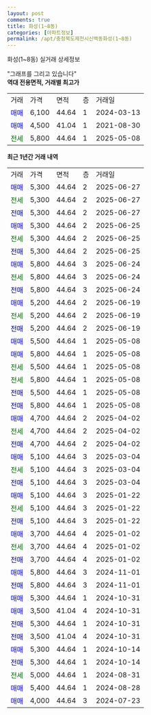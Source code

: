 ```yaml
---
layout: post
comments: true
title: 화성(1~8동)
categories: [아파트정보]
permalink: /apt/충청북도제천시신백동화성(1~8동)
---
```


화성(1~8동) 실거래 상세정보

<script type="text/javascript">
  google.charts.load('current', {'packages':['line', 'corechart']});
  google.charts.setOnLoadCallback(drawChart);

  function drawChart() {
    var data = new google.visualization.DataTable();
    data.addColumn('date', '거래일');
    data.addColumn('number', "매매");
    data.addColumn('number', "전세");
    data.addColumn('number', "전매");

    data.addRows([[new Date(Date.parse("2025-06-27")), 5300, null, null], [new Date(Date.parse("2025-06-27")), null, 5300, null], [new Date(Date.parse("2025-06-27")), null, null, 5300], [new Date(Date.parse("2025-06-25")), 5300, null, null], [new Date(Date.parse("2025-06-25")), null, 5300, null], [new Date(Date.parse("2025-06-25")), null, null, 5300], [new Date(Date.parse("2025-06-24")), 5800, null, null], [new Date(Date.parse("2025-06-24")), null, 5800, null], [new Date(Date.parse("2025-06-24")), null, null, 5800], [new Date(Date.parse("2025-06-19")), 5200, null, null], [new Date(Date.parse("2025-06-19")), null, 5200, null], [new Date(Date.parse("2025-06-19")), null, null, 5200], [new Date(Date.parse("2025-05-08")), 5500, null, null], [new Date(Date.parse("2025-05-08")), 5800, null, null], [new Date(Date.parse("2025-05-08")), null, 5500, null], [new Date(Date.parse("2025-05-08")), null, 5800, null], [new Date(Date.parse("2025-05-08")), null, null, 5500], [new Date(Date.parse("2025-05-08")), null, null, 5800], [new Date(Date.parse("2025-04-02")), 4700, null, null], [new Date(Date.parse("2025-04-02")), null, 4700, null], [new Date(Date.parse("2025-04-02")), null, null, 4700], [new Date(Date.parse("2025-03-04")), 5100, null, null], [new Date(Date.parse("2025-03-04")), null, 5100, null], [new Date(Date.parse("2025-03-04")), null, null, 5100], [new Date(Date.parse("2025-01-22")), 5100, null, null], [new Date(Date.parse("2025-01-22")), null, 5100, null], [new Date(Date.parse("2025-01-22")), null, null, 5100], [new Date(Date.parse("2025-01-02")), 3700, null, null], [new Date(Date.parse("2025-01-02")), null, 3700, null], [new Date(Date.parse("2025-01-02")), null, null, 3700], [new Date(Date.parse("2024-11-01")), 5800, null, null], [new Date(Date.parse("2024-11-01")), null, null, 5800], [new Date(Date.parse("2024-10-31")), 5300, null, null], [new Date(Date.parse("2024-10-31")), 3500, null, null], [new Date(Date.parse("2024-10-31")), null, null, 5300], [new Date(Date.parse("2024-10-31")), null, null, 3500], [new Date(Date.parse("2024-10-14")), 5300, null, null], [new Date(Date.parse("2024-10-14")), null, null, 5300], [new Date(Date.parse("2024-08-31")), null, 5000, null], [new Date(Date.parse("2024-08-28")), 5400, null, null], [new Date(Date.parse("2024-07-23")), 4000, null, null]]);

    var options = {
      hAxis: {
        format: 'yyyy/MM/dd'
      },    
      lineWidth: 0,
      pointsVisible: true,    
      title: '최근 1년간 유형별 실거래가 분포',
      legend: { position: 'bottom' }
    };

    var formatter = new google.visualization.NumberFormat({pattern:'###,###'} );
    formatter.format(data, 1);
    formatter.format(data, 2);
    
    setTimeout(function() {
        var chart = new google.visualization.LineChart(document.getElementById('columnchart_material'));
        chart.draw(data, (options));
        document.getElementById('loading').style.display = 'none';
    }, 200);
  }
</script>


<div id="loading" style="z-index:20; display: block; margin-left: 0px">"그래프를 그리고 있습니다"</div>
<div id="columnchart_material" style="width: 95%; margin-left: 0px; display: block"></div>
<!-- contents start -->
<b>역대 전용면적, 거래별 최고가</b>
<table class="sortable">
    <tr>
      <td>거래</td>
      <td>가격</td>
      <td>면적</td>
      <td>층</td>
      <td>거래일</td>
    </tr>
        <tr>
          <td><a style="color: blue">매매</a></td>
          <td>6,100</td>
          <td>44.64</td>
          <td>1</td>
          <td>2024-03-13</td>
        </tr>            <tr>
          <td><a style="color: blue">매매</a></td>
          <td>4,500</td>
          <td>41.04</td>
          <td>1</td>
          <td>2021-08-30</td>
        </tr>        
        <tr>
              <td><a style="color: darkgreen">전세</a></td>
              <td>5,800</td>
              <td>44.64</td>
              <td>1</td>
              <td>2025-05-08</td>
            </tr>        
    
</table>

<b>최근 1년간 거래 내역</b>

<table class="sortable">
    <tr>
      <td>거래</td>
      <td>가격</td>
      <td>면적</td>
      <td>층</td>
      <td>거래일</td>
    </tr>
    <tr>
      <td><a style="color: blue">매매</a></td>
      <td>5,300</td>
      <td>44.64</td>
      <td>2</td>
      <td>2025-06-27</td>
    </tr>          <tr>
      <td><a style="color: darkgreen">전세</a></td>
      <td>5,300</td>
      <td>44.64</td>
      <td>2</td>
      <td>2025-06-27</td>
    </tr>          <tr>
      <td><a style="color: darkblue">전매</a></td>
      <td>5,300</td>
      <td>44.64</td>
      <td>2</td>
      <td>2025-06-27</td>
    </tr>          <tr>
      <td><a style="color: blue">매매</a></td>
      <td>5,300</td>
      <td>44.64</td>
      <td>2</td>
      <td>2025-06-25</td>
    </tr>          <tr>
      <td><a style="color: darkgreen">전세</a></td>
      <td>5,300</td>
      <td>44.64</td>
      <td>2</td>
      <td>2025-06-25</td>
    </tr>          <tr>
      <td><a style="color: darkblue">전매</a></td>
      <td>5,300</td>
      <td>44.64</td>
      <td>2</td>
      <td>2025-06-25</td>
    </tr>          <tr>
      <td><a style="color: blue">매매</a></td>
      <td>5,800</td>
      <td>44.64</td>
      <td>3</td>
      <td>2025-06-24</td>
    </tr>          <tr>
      <td><a style="color: darkgreen">전세</a></td>
      <td>5,800</td>
      <td>44.64</td>
      <td>3</td>
      <td>2025-06-24</td>
    </tr>          <tr>
      <td><a style="color: darkblue">전매</a></td>
      <td>5,800</td>
      <td>44.64</td>
      <td>3</td>
      <td>2025-06-24</td>
    </tr>          <tr>
      <td><a style="color: blue">매매</a></td>
      <td>5,200</td>
      <td>44.64</td>
      <td>2</td>
      <td>2025-06-19</td>
    </tr>          <tr>
      <td><a style="color: darkgreen">전세</a></td>
      <td>5,200</td>
      <td>44.64</td>
      <td>2</td>
      <td>2025-06-19</td>
    </tr>          <tr>
      <td><a style="color: darkblue">전매</a></td>
      <td>5,200</td>
      <td>44.64</td>
      <td>2</td>
      <td>2025-06-19</td>
    </tr>          <tr>
      <td><a style="color: blue">매매</a></td>
      <td>5,500</td>
      <td>44.64</td>
      <td>1</td>
      <td>2025-05-08</td>
    </tr>          <tr>
      <td><a style="color: blue">매매</a></td>
      <td>5,800</td>
      <td>44.64</td>
      <td>1</td>
      <td>2025-05-08</td>
    </tr>          <tr>
      <td><a style="color: darkgreen">전세</a></td>
      <td>5,500</td>
      <td>44.64</td>
      <td>1</td>
      <td>2025-05-08</td>
    </tr>          <tr>
      <td><a style="color: darkgreen">전세</a></td>
      <td>5,800</td>
      <td>44.64</td>
      <td>1</td>
      <td>2025-05-08</td>
    </tr>          <tr>
      <td><a style="color: darkblue">전매</a></td>
      <td>5,500</td>
      <td>44.64</td>
      <td>1</td>
      <td>2025-05-08</td>
    </tr>          <tr>
      <td><a style="color: darkblue">전매</a></td>
      <td>5,800</td>
      <td>44.64</td>
      <td>1</td>
      <td>2025-05-08</td>
    </tr>          <tr>
      <td><a style="color: blue">매매</a></td>
      <td>4,700</td>
      <td>44.64</td>
      <td>2</td>
      <td>2025-04-02</td>
    </tr>          <tr>
      <td><a style="color: darkgreen">전세</a></td>
      <td>4,700</td>
      <td>44.64</td>
      <td>2</td>
      <td>2025-04-02</td>
    </tr>          <tr>
      <td><a style="color: darkblue">전매</a></td>
      <td>4,700</td>
      <td>44.64</td>
      <td>2</td>
      <td>2025-04-02</td>
    </tr>          <tr>
      <td><a style="color: blue">매매</a></td>
      <td>5,100</td>
      <td>44.64</td>
      <td>3</td>
      <td>2025-03-04</td>
    </tr>          <tr>
      <td><a style="color: darkgreen">전세</a></td>
      <td>5,100</td>
      <td>44.64</td>
      <td>3</td>
      <td>2025-03-04</td>
    </tr>          <tr>
      <td><a style="color: darkblue">전매</a></td>
      <td>5,100</td>
      <td>44.64</td>
      <td>3</td>
      <td>2025-03-04</td>
    </tr>          <tr>
      <td><a style="color: blue">매매</a></td>
      <td>5,100</td>
      <td>44.64</td>
      <td>3</td>
      <td>2025-01-22</td>
    </tr>          <tr>
      <td><a style="color: darkgreen">전세</a></td>
      <td>5,100</td>
      <td>44.64</td>
      <td>3</td>
      <td>2025-01-22</td>
    </tr>          <tr>
      <td><a style="color: darkblue">전매</a></td>
      <td>5,100</td>
      <td>44.64</td>
      <td>3</td>
      <td>2025-01-22</td>
    </tr>          <tr>
      <td><a style="color: blue">매매</a></td>
      <td>3,700</td>
      <td>44.64</td>
      <td>4</td>
      <td>2025-01-02</td>
    </tr>          <tr>
      <td><a style="color: darkgreen">전세</a></td>
      <td>3,700</td>
      <td>44.64</td>
      <td>4</td>
      <td>2025-01-02</td>
    </tr>          <tr>
      <td><a style="color: darkblue">전매</a></td>
      <td>3,700</td>
      <td>44.64</td>
      <td>4</td>
      <td>2025-01-02</td>
    </tr>          <tr>
      <td><a style="color: blue">매매</a></td>
      <td>5,800</td>
      <td>44.64</td>
      <td>3</td>
      <td>2024-11-01</td>
    </tr>          <tr>
      <td><a style="color: darkblue">전매</a></td>
      <td>5,800</td>
      <td>44.64</td>
      <td>3</td>
      <td>2024-11-01</td>
    </tr>          <tr>
      <td><a style="color: blue">매매</a></td>
      <td>5,300</td>
      <td>44.64</td>
      <td>1</td>
      <td>2024-10-31</td>
    </tr>          <tr>
      <td><a style="color: blue">매매</a></td>
      <td>3,500</td>
      <td>41.04</td>
      <td>4</td>
      <td>2024-10-31</td>
    </tr>          <tr>
      <td><a style="color: darkblue">전매</a></td>
      <td>5,300</td>
      <td>44.64</td>
      <td>1</td>
      <td>2024-10-31</td>
    </tr>          <tr>
      <td><a style="color: darkblue">전매</a></td>
      <td>3,500</td>
      <td>41.04</td>
      <td>4</td>
      <td>2024-10-31</td>
    </tr>          <tr>
      <td><a style="color: blue">매매</a></td>
      <td>5,300</td>
      <td>44.64</td>
      <td>1</td>
      <td>2024-10-14</td>
    </tr>          <tr>
      <td><a style="color: darkblue">전매</a></td>
      <td>5,300</td>
      <td>44.64</td>
      <td>1</td>
      <td>2024-10-14</td>
    </tr>          <tr>
      <td><a style="color: darkgreen">전세</a></td>
      <td>5,000</td>
      <td>44.64</td>
      <td>1</td>
      <td>2024-08-31</td>
    </tr>          <tr>
      <td><a style="color: blue">매매</a></td>
      <td>5,400</td>
      <td>44.64</td>
      <td>1</td>
      <td>2024-08-28</td>
    </tr>          <tr>
      <td><a style="color: blue">매매</a></td>
      <td>4,000</td>
      <td>44.64</td>
      <td>3</td>
      <td>2024-07-23</td>
    </tr>      </table>
<!-- contents end -->    


